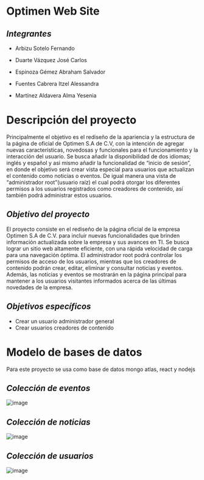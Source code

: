 # Optimen Web Site
## *Integrantes*
* Arbizu Sotelo Fernando 
+ Duarte Vázquez José Carlos
- Espinoza Gémez Abraham Salvador 
* Fuentes Cabrera Itzel Alessandra
+ Martínez Aldavera Alma Yesenia

# Descripción del proyecto
Principalmente el objetivo es el rediseño de la apariencia y la estructura de la página de oficial de Optimen S.A de C.V, con la intención de agregar nuevas características, novedosas y funcionales para el funcionamiento y la interacción del usuario. Se busca añadir la disponibilidad de dos idiomas; inglés y español y asi mismo añadir la funcionalidad de “inicio de sesión”, en donde el objetivo será crear vista especial para usuarios que actualizan el contenido como noticias o eventos. De igual manera una vista de “administrador root”(usuario raíz) el cual podrá otorgar los diferentes permisos a los usuarios registrados como creadores de contenido, así también podrá administrar estos usuarios.

## *Objetivo del proyecto*
El proyecto consiste en el rediseño de la página oficial de la empresa Optimen S.A de C.V. para incluir nuevas funcionalidades que brinden información actualizada sobre la empresa y sus avances en TI. Se busca lograr un sitio web altamente eficiente, con una rápida velocidad de carga para una navegación óptima. El administrador root podrá controlar los permisos de acceso de los usuarios, mientras que los creadores de contenido podrán crear, editar, eliminar y consultar noticias y eventos. Además, las noticias y eventos se mostrarán en la página principal para mantener a los usuarios visitantes informados acerca de las últimas novedades de la empresa.

## *Objetivos específicos*
* Crear un usuario administrador general 
* Crear usuarios creadores de contenido

# Modelo de bases de datos
Para este proyecto se usa como base de datos mongo atlas, react y nodejs 
 ## *Colección de eventos*
 ![image](https://user-images.githubusercontent.com/114689978/229676128-1061e5cc-6950-497e-88c8-4117dbf43b7e.png)
 ## *Colección de noticias*
 ![image](https://user-images.githubusercontent.com/114689978/229676147-14a7ea80-4c3b-4bc9-aacb-825364d3dd45.png)
 ## *Colección de usuarios*
 ![image](https://user-images.githubusercontent.com/114689978/229676178-7427c1f2-f566-4a77-9fda-6ffd38445e54.png)

 
 
 



